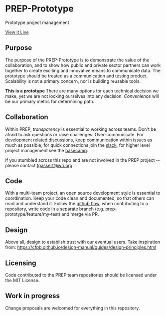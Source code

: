 # PREP-Prototype
Prototype project management

[View it Live](http://prep-team.github.io/prep-prototype)

## Purpose
The purpose of the PREP-Prototype is to demonstrate the value of the collaboration, and to show how public and private sector partners can work together to create exciting and innovative means to communicate data. The prototype should be treated as a communication and testing product. Scalability is not a primary concern, nor is building reusable tools.

**This is a prototype** There are many options for each technical decision we make, yet we are not locking ourselves into any decision. _Convenience_ will be our primary metric for determining path.

## Collaboration
Within PREP, _transparency_ is essential to working across teams. Don't be afraid to ask questions or raise challenges. Over-communicate.
For development related discussions, keep communication within issues as much as possible, for quick connections join the [slack](https://prep-comms.slack.com/), for higher level project management see the [basecamp](https://3.basecamp.com/3258807/projects/438588).

If you stumbled across this repo and are not involved in the PREP project -- please contact fgassert@wri.org.

## Code
With a multi-team project, an open source development style is essential to coordination. Keep your code clean and documented, so that others can read and understand it. Follow the [github flow](https://guides.github.com/introduction/flow/), when contributing to a repository, write code in a separate branch (e.g. prep-prototype/feature/my-test) and merge via PR.

## Design
Above all, design to establish trust with our eventual users. Take inspiration from: https://cfpb.github.io/design-manual/guides/design-principles.html

## Licensing
Code contributed to the PREP team repositories should be licensed under the MIT License.

## Work in progress
Change proposals are welcomed for everything in this repository.


